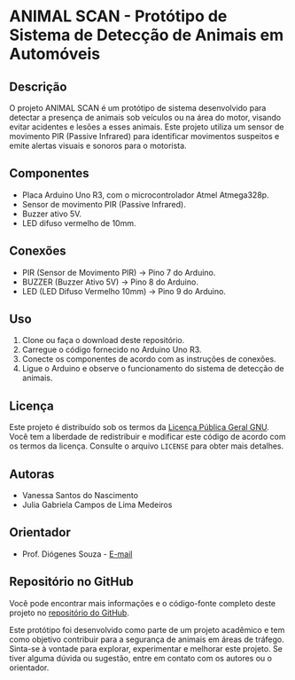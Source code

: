 # ANIMAL SCAN - Protótipo de Sistema de Detecção de Animais em Automóveis

## Descrição
O projeto ANIMAL SCAN é um protótipo de sistema desenvolvido para detectar a presença de animais sob veículos ou na área do motor, visando evitar acidentes e lesões a esses animais. Este projeto utiliza um sensor de movimento PIR (Passive Infrared) para identificar movimentos suspeitos e emite alertas visuais e sonoros para o motorista.

## Componentes
- Placa Arduino Uno R3, com o microcontrolador Atmel Atmega328p.
- Sensor de movimento PIR (Passive Infrared).
- Buzzer ativo 5V.
- LED difuso vermelho de 10mm.

## Conexões
- PIR (Sensor de Movimento PIR) -> Pino 7 do Arduino.
- BUZZER (Buzzer Ativo 5V) -> Pino 8 do Arduino.
- LED (LED Difuso Vermelho 10mm) -> Pino 9 do Arduino.

## Uso
1. Clone ou faça o download deste repositório.
2. Carregue o código fornecido no Arduino Uno R3.
3. Conecte os componentes de acordo com as instruções de conexões.
4. Ligue o Arduino e observe o funcionamento do sistema de detecção de animais.

## Licença
Este projeto é distribuído sob os termos da [Licença Pública Geral GNU](https://www.gnu.org/licenses/gpl-3.0.txt). Você tem a liberdade de redistribuir e modificar este código de acordo com os termos da licença. Consulte o arquivo `LICENSE` para obter mais detalhes.

## Autoras
- Vanessa Santos do Nascimento
- Julia Gabriela Campos de Lima Medeiros

## Orientador
- Prof. Diógenes Souza - [E-mail](mailto:diogenes@diocesanocaruaru.g12.br)

## Repositório no GitHub
Você pode encontrar mais informações e o código-fonte completo deste projeto no [repositório do GitHub](https://github.com/Diocesano/animal_scan).

Este protótipo foi desenvolvido como parte de um projeto acadêmico e tem como objetivo contribuir para a segurança de animais em áreas de tráfego. Sinta-se à vontade para explorar, experimentar e melhorar este projeto. Se tiver alguma dúvida ou sugestão, entre em contato com os autores ou o orientador.
